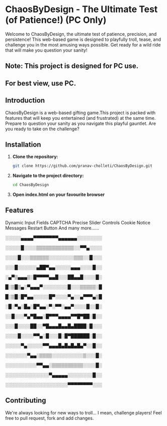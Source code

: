 # ChaosByDesign - The Ultimate Test (of Patience!) (PC Only)

Welcome to ChaosByDesign, the ultimate test of patience, precision, and persistence! This web-based game is designed to playfully troll, tease, and challenge you in the most amusing ways possible. Get ready for a wild ride that will make you question your sanity!

## **Note:** This project is designed for **PC** use.
## For best view, use PC.


## Introduction

ChaosByDesign is a web-based gifting game.This project is packed with features that will keep you entertained (and frustrated) at the same time.  Prepare to question your sanity as you navigate this playful gauntlet. Are you ready to take on the challenge?

## Installation

1.  **Clone the repository:**

    ```bash
    git clone https://github.com/pranav-cholleti/ChaosByDesign.git
    ```

2.  **Navigate to the project directory:**

    ```bash
    cd ChaosByDesign
    ```
    
3.  **Open index.html on your favourite browser**

## Features

Dynamic Input Fields
CAPTCHA
Precise Slider Controls
Cookie Notice
Messages
Restart Button
And many more......

░░░░░▄▄▄▄▀▀▀▀▀▀▀▀▄▄▄▄▄▄░░░░░░░░

░░░░░█░░░░▒▒▒▒▒▒▒▒▒▒▒▒░░▀▀▄░░░░

░░░░█░░░▒▒▒▒▒▒░░░░░░░░▒▒▒░░█░░░

░░░█░░░░░░▄██▀▄▄░░░░░▄▄▄░░░░█░░

░▄▀▒▄▄▄▒░█▀▀▀▀▄▄█░░░██▄▄█░░░░█░

█░▒█▒▄░▀▄▄▄▀░░░░░░░░█░░░▒▒▒▒▒░█

█░▒█░█▀▄▄░░░░░█▀░░░░▀▄░░▄▀▀▀▄▒█

░█░▀▄░█▄░█▀▄▄░▀░▀▀░▄▄▀░░░░█░░█░

░░█░░░▀▄▀█▄▄░█▀▀▀▄▄▄▄▀▀█▀██░█░░

░░░█░░░░██░░▀█▄▄▄█▄▄█▄████░█░░░

░░░░█░░░░▀▀▄░█░░░█░█▀██████░█░░

░░░░░▀▄░░░░░▀▀▄▄▄█▄█▄█▄█▄▀░░█░░

░░░░░░░▀▄▄░▒▒▒▒░░░░░░░░░░▒░░░█░

░░░░░░░░░░▀▀▄▄░▒▒▒▒▒▒▒▒▒▒░░░░█░

░░░░░░░░░░░░░░▀▄▄▄▄▄░░░░░░░░█░░

░░░░░░░░░░░░░░░░░░░░▀▀▀▀▀▀▀▀░░░

## Contributing

We're always looking for new ways to troll... I mean, challenge players! Feel free to pull request, fork and add changes.

